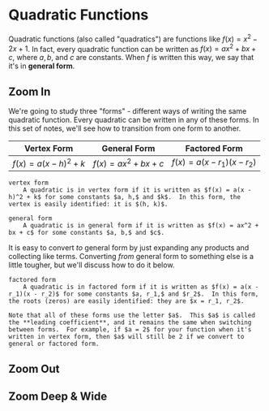 # Quadratic Functions

Quadratic functions (also called "quadratics") are functions like $f(x) = x^2 - 2x + 1$.  In fact, every quadratic function can be written as $f(x) = ax^2 + bx + c$, where $a, b,$ and $c$ are constants.  When $f$ is written this way, we say that it's in **general form**.

## Zoom In

We're going to study three "forms" - different ways of writing the same quadratic function.  Every quadratic can be written in any of these forms.  In this set of notes, we'll see how to transition from one form to another.

| Vertex Form | General Form | Factored Form |
|:-----------:|:------------:|:-------------:|
| $f(x) = a(x - h)^2 + k$ | $f(x) = ax^2 + bx + c$ | $f(x) = a(x - r_1)(x - r_2)$ |

```{glossary}
vertex form
    A quadratic is in vertex form if it is written as $f(x) = a(x - h)^2 + k$ for some constants $a, h,$ and $k$.  In this form, the vertex is easily identified: it is $(h, k)$.

general form
    A quadratic is in general form if it is written as $f(x) = ax^2 + bx + c$ for some constants $a, b,$ and $c$.
```

It is easy to convert *to* general form by just expanding any products and collecting like terms.  Converting *from* general form to something else is a little tougher, but we'll discuss how to do it below.

```{glossary}
factored form
    A quadratic is in factored form if it is written as $f(x) = a(x - r_1)(x - r_2)$ for some constants $a, r_1,$ and $r_2$.  In this form, the roots (zeros) are easily identified: they are $x = r_1, r_2$.
```

```{prf:remark}
Note that all of these forms use the letter $a$.  This $a$ is called the **leading coefficient**, and it remains the same when switching between forms.  For example, if $a = 2$ for your function when it's written in vertex form, then $a$ will still be 2 if we convert to general or factored form.
```

## Zoom Out

## Zoom Deep & Wide
